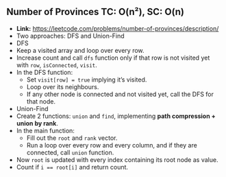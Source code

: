## Number of Provinces **TC:** O(n²), **SC:** O(n)  
- **Link:** https://leetcode.com/problems/number-of-provinces/description/
- Two approaches: DFS and Union-Find
- DFS
- Keep a visited array and loop over every row.  
- Increase count and call `dfs` function only if that row is not visited yet with `row`, `isConnected`, `visit`.  
- In the DFS function:  
  - Set `visit[row] = true` implying it’s visited.  
  - Loop over its neighbours.  
  - If any other node is connected and not visited yet, call the DFS for that node.
- Union-Find
- Create 2 functions: `union` and `find`, implementing **path compression + union by rank**.  
- In the main function:  
  - Fill out the `root` and `rank` vector.  
  - Run a loop over every row and every column, and if they are connected, call `union` function.  
- Now `root` is updated with every index containing its root node as value.  
- Count if `i == root[i]` and return count.
